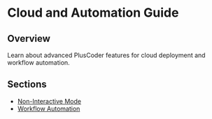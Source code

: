 # Cloud and Automation Guide

## Overview
Learn about advanced PlusCoder features for cloud deployment and workflow automation.

## Sections
- [Non-Interactive Mode](non_interactive_mode.md)
- [Workflow Automation](workflow_automation.md)